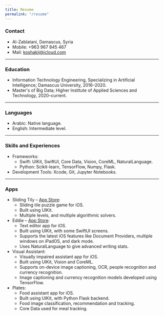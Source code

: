```yaml
---
title: Resume
permalink: "/resume"
---
```


### Contact
- Al-Zablatani, Damascus, Syria
- Mobile: +963 967 845 467
- Mail: [koshakji@icloud.com](mailto:koshakji@icloud.com)

--------
### Education
- Information Technology Engineering, Specializing in Artificial Intelligence; Damascus University, 2016–2020.
- Master's of Big Data; Higher Institute of Applied Sciences and Technology, 2020–current.

--------
### Languages
- Arabic: Native language.
- English: Intermediate level.

--------
### Skills and Experiences
- Frameworks: 
	- Swift: UIKit, SwiftUI, Core Data, Vision, CoreML, NaturalLanguage.
	- Python: Scikit-learn, TensorFlow, Numpy, Flask.
- Development Tools: Xcode, Git, Jupyter Notebooks.

--------
### Apps
- Sliding Tily – [App Store](https://apps.apple.com/us/app/sliding-tily/id1482540864):
	- Sliding tile puzzle game for iOS.
	- Built using UIKit.
	- Multiple levels, and multiple algorithmic solvers.
- Eddie – [App Store](https://apps.apple.com/us/app/eddie/id1512613194):
	- Text editor app for iOS.
	- Built using UIKit, with some SwiftUI screens.
	- Supports the latest iOS features like Document Providers, multiple windows on iPadOS, and dark mode.
	- Uses NaturalLanguage to give advanced writing stats.
- Visual Assistant:
	- Visually impaired assistant app for iOS.
	- Built using UIKit, Vision and CoreML.
	- Supports on-device image captioning, OCR, people recognition and currency recognition.
	- Image captioning and currency recognition models developed using TensorFlow.
- Plates:
	- Food assistant app for iOS.
	- Built using UIKit, with Python Flask backend.
	- Food image classification, recommendation and tracking.
	- Core Data used for meal tracking.
